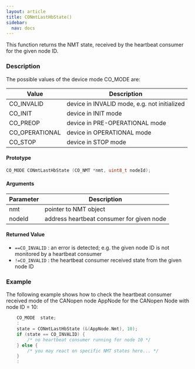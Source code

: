 ```yaml
---
layout: article
title: CONmtLastHbState()
sidebar:
  nav: docs
---
```


This function returns the NMT state, received by the heartbeat consumer for the given node ID.

<!--more-->

### Description

The possible values of the device mode CO_MODE are:

| Value | Description |
| --- | --- |
| CO_INVALID | device in INVALID mode, e.g. not initialized |
| CO_INIT | device in INIT mode |
| CO_PREOP | device in PRE-OPERATIONAL mode |
| CO_OPERATIONAL | device in OPERATIONAL mode |
| CO_STOP | device in STOP mode |

#### Prototype

```c
CO_MODE CONmtLastHbState (CO_NMT *nmt, uint8_t nodeId);
```

#### Arguments

| Parameter | Description |
| --- | --- |
| nmt | pointer to NMT object |
| nodeId | address heartbeat consumer for given node |

#### Returned Value

- `==CO_INVALID` : an error is detected; e.g. the given node ID is not monitored by a heartbeat consumer
- `!=CO_INVALID` : the heartbeat consumer received state from the given node ID

### Example

The following example shows how to check the heartbeat consumer received mode of the CANopen node AppNode for the CANopen Node with node ID = 10:

```c
    CO_MODE  state;
    :
    state = CONmtLastHbState (&(AppNode.Nmt), 10);
    if (state == CO_INVALID) {
        /* no heartbeat consumer running for node 10 */
    } else {
        /* you may react on specific NMT states here... */
    }
    :
```
